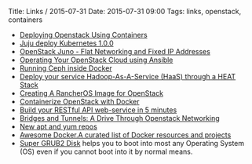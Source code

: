Title: Links / 2015-07-31
Date: 2015-07-31 09:00
Tags: links, openstack, containers

- [Deploying Openstack Using Containers](https://www.youtube.com/watch?v=Iibdz7Pfg50)
- [Juju deploy Kubernetes 1.0.0](https://www.youtube.com/watch?v=UUFGoWMPXWE)
- [OpenStack Juno - Flat Networking and Fixed IP Addresses](https://blogs.oracle.com/scottdickson/entry/openstack_juno_flat_networking_and)
- [Operating Your OpenStack Cloud using Ansible](https://developer.rackspace.com/blog/operating-your-openstack-cloud-using-ansible/)
- [Running Ceph inside Docker](https://opensource.com/business/15/7/running-ceph-inside-docker)
- [Deploy your service Hadoop-As-A-Service (HaaS) through a HEAT Stack](http://dev.cloudwatt.com/en/blog/deploy-your-service-hadoop-as-a-service-through-a-heat-stack.html)
- [Creating A RancherOS Image for OpenStack](http://www.solinea.com/blog/creating-a-rancheros-image-for-openstack)
- [Containerize OpenStack with Docker](http://redhatstackblog.redhat.com/2015/07/16/containerize-openstack-with-docker/)
- [Build your RESTful API web-service in 5 minutes](techs.enovance.com/7625/build-your-restful-api-web-service-in-5-minutes)
- [Bridges and Tunnels: A Drive Through Openstack Networking](https://www.youtube.com/watch?v=QpGXWGSruSE)
- [New apt and yum repos](https://blog.docker.com/2015/07/new-apt-and-yum-repos/)
- [Awesome Docker.A curated list of Docker resources and projects](http://veggiemonk.github.io/awesome-docker/?mkt_tok=3RkMMJWWfF9wsRonuqTMZKXonjHpfsX57ukkUKK3lMI%2F0ER3fOvrPUfGjI4ATctmI%2BSLDwEYGJlv6SgFQ7LMMaZq1rgMXBk%3D)
- [Super GRUB2 Disk](http://www.supergrubdisk.org/super-grub2-disk/) helps you to boot into most any Operating System (OS) even if you cannot boot into it by normal means.

